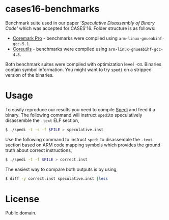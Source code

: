 # cases16-benchmarks

Benchmark suite used in our paper *'Speculative Disassembly of Binary Code'* which was accepted for CASES'16. Folder structure is as follows:
  - [Coremark Pro] - benchmarks were compiled using `arm-linux-gnueabihf-gcc-5.1`.
  - [Coreutils] - benchmarks were compiled using `arm-linux-gnueabihf-gcc-4.8`.

Both benchmark suites were compiled with optimization level `-O3`. Binaries contain symbol information. You might want to try `spedi` on a stripped version of the binaries.

# Usage

To easily reproduce our results you need to compile [Spedi] and feed it a binary. The following command will instruct `spedi`to speculatively disassemble the `.text` ELF section,

```sh
$ ./spedi -t -s -f $FILE > speculative.inst
```
Use the following command to instruct `spedi` to disassemble the `.text` section based on ARM code mapping symbols which provides the ground truth about correct instructions,

```sh
$ ./spedi -t -f $FILE > correct.inst
```
The easiest way to compare both outputs is by using, 

```sh
$ diff -y correct.inst speculative.inst |less
```
# License
Public domain.

   [Spedi]: <https://github.com/abenkhadra/spedi>
   [Coremark Pro]: <http://www.eembc.org/coremark/about.php?b=pro>
   [Coreutils]: <http://www.gnu.org/software/coreutils/coreutils.html>
 


